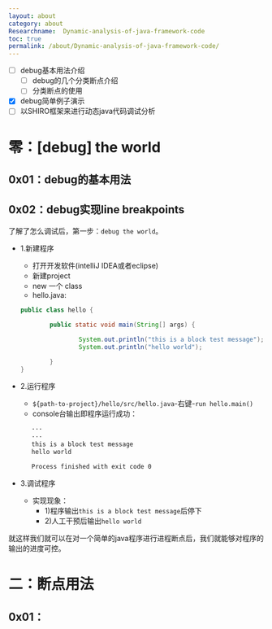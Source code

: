 ```yaml
---
layout: about
category: about
Researchname:  Dynamic-analysis-of-java-framework-code
toc: true
permalink: /about/Dynamic-analysis-of-java-framework-code/
---
```


- [ ] debug基本用法介绍
    - [ ] debug的几个分类断点介绍
    - [ ] 分类断点的使用
- [x] debug简单例子演示
- [ ] 以SHIRO框架来进行动态java代码调试分析

# 零：[debug] the world

## 0x01：debug的基本用法

## 0x02：debug实现line breakpoints
了解了怎么调试后，第一步：`debug the world`。

- 1.新建程序
    - 打开开发软件(intelliJ IDEA或者eclipse)
    - 新建project
    - new 一个 class
    - hello.java:
    ```java
    public class hello {
    
            public static void main(String[] args) {
                    
                    System.out.println("this is a block test message");
                    System.out.println("hello world");
    
            }
    }
    ```
- 2.运行程序
    - `${path-to-project}/hello/src/hello.java`-右键-`run hello.main()`
    - console台输出即程序运行成功：
    ```bash
       ···
       ···
       this is a block test message
       hello world
       
       Process finished with exit code 0
    ```

- 3.调试程序
    - 实现现象：
        - 1)程序输出`this is a block test message`后停下
        - 2)人工干预后输出`hello world`

就这样我们就可以在对一个简单的java程序进行进程断点后，我们就能够对程序的输出的进度可控。

# 二：断点用法

## 0x01：
